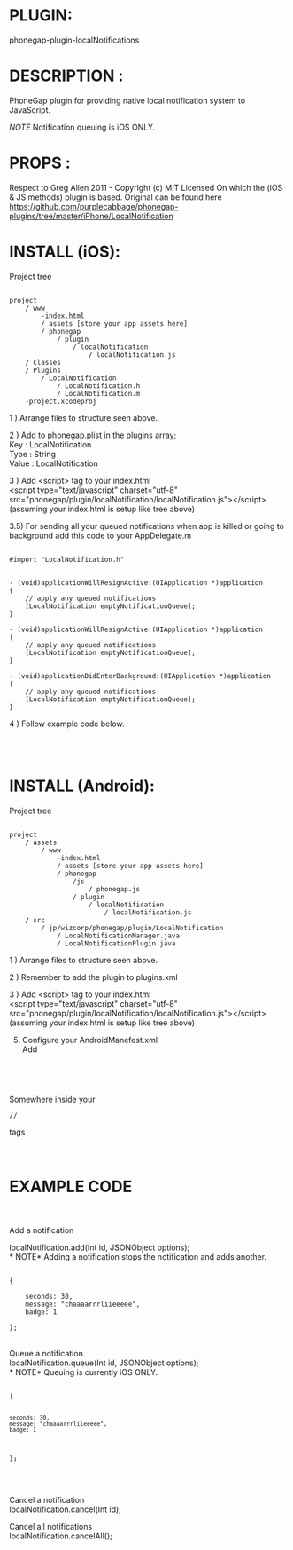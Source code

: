 


# PLUGIN: 

phonegap-plugin-localNotifications



# DESCRIPTION :

PhoneGap plugin for providing native local notification system to JavaScript.

*NOTE* Notification queuing is iOS ONLY.


# PROPS :
Respect to Greg Allen 2011 -  Copyright (c) MIT Licensed
On which the (iOS & JS methods) plugin is based.
Original can be found here https://github.com/purplecabbage/phonegap-plugins/tree/master/iPhone/LocalNotification

# INSTALL (iOS): #

Project tree<br />

<pre><code>
project
	/ www
		-index.html
		/ assets [store your app assets here]
		/ phonegap
			/ plugin
				/ localNotification
					/ localNotification.js	
	/ Classes
	/ Plugins
		/ LocalNotification
			/ LocalNotification.h
			/ LocalNotification.m
	-project.xcodeproj
</code></pre>



1 ) Arrange files to structure seen above.

2 ) Add to phonegap.plist in the plugins array;<br />
Key : LocalNotification<br />
Type : String<br />
Value : LocalNotification<br />

3 ) Add \<script\> tag to your index.html<br />
\<script type="text/javascript" charset="utf-8" src="phonegap/plugin/localNotification/localNotification.js"\>\</script\><br />
(assuming your index.html is setup like tree above)

3.5) For sending all your queued notifications when app is killed or going to background add this code to your AppDelegate.m

<pre><code>
#import "LocalNotification.h"


- (void)applicationWillResignActive:(UIApplication *)application
{
	// apply any queued notifications
    [LocalNotification emptyNotificationQueue];
}

- (void)applicationWillResignActive:(UIApplication *)application
{
	// apply any queued notifications
    [LocalNotification emptyNotificationQueue];
}

- (void)applicationDidEnterBackground:(UIApplication *)application
{
	// apply any queued notifications
    [LocalNotification emptyNotificationQueue];
}
</pre></code>


4 ) Follow example code below.

<br />
<br />



# INSTALL (Android): #

Project tree<br />

<pre><code>
project
	/ assets
		/ www
			-index.html
			/ assets [store your app assets here]
			/ phonegap
				/js
					/ phonegap.js
				/ plugin
					/ localNotification
						/ localNotification.js	
	/ src
		/ jp/wizcorp/phonegap/plugin/LocalNotification
			/ LocalNotificationManager.java
			/ LocalNotificationPlugin.java
</code></pre>



1 ) Arrange files to structure seen above.


2 ) Remember to add the plugin to plugins.xml


3 ) Add \<script\> tag to your index.html<br />
\<script type="text/javascript" charset="utf-8" src="phonegap/plugin/localNotification/localNotification.js"\>\</script\><br />
(assuming your index.html is setup like tree above)


5) Configure your AndroidManefest.xml<br />
Add<br />
<pre><code>
<receiver android:name="jp.wizcorp.phonegap.plugin.LocalNotification.LocalNotificationManager"//>
</pre></code>
<br />
Somewhere inside your <pre><code>/<application/>/</application/></pre></code> tags


<br />
<br />
<br />

# EXAMPLE CODE #

<br />
<br />
Add a notification<br />

localNotification.add(Int id, JSONObject options);
<br />
    * NOTE* Adding a notification stops the notification and adds another. 
<br />
<pre><code>
{

    seconds: 30, 
    message: "chaaaarrrliieeeee", 
    badge: 1 

}; 
</code></pre>
<br />
Queue a notification.<br />
localNotification.queue(Int id, JSONObject options);
<br />
    * NOTE* Queuing is currently iOS ONLY. 
<br />
<pre><code>
{

    seconds: 30, 
    message: "chaaaarrrliieeeee", 
    badge: 1 

}; 
</code></pre>
<br />

Cancel a notification <br />
localNotification.cancel(Int id); 
<br />

Cancel all notifications<br />
localNotification.cancelAll(); 